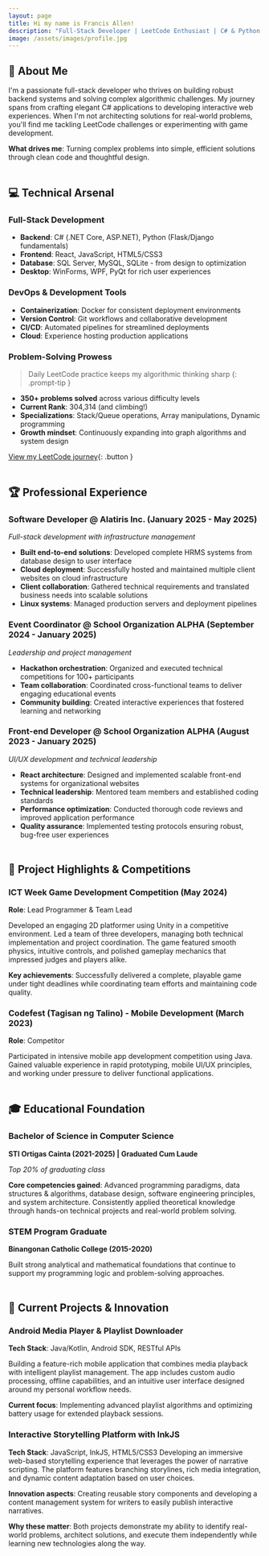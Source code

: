 ```yaml
---
layout: page
title: Hi my name is Francis Allen!
description: "Full-Stack Developer | LeetCode Enthusiast | C# & Python Expert"
image: /assets/images/profile.jpg
---
```


## 🚀 About Me

I'm a passionate full-stack developer who thrives on building robust backend systems and solving complex algorithmic challenges. My journey spans from crafting elegant C# applications to developing interactive web experiences. When I'm not architecting solutions for real-world problems, you'll find me tackling LeetCode challenges or experimenting with game development.

**What drives me**: Turning complex problems into simple, efficient solutions through clean code and thoughtful design.

<div style="margin-bottom: 3rem;"></div>

## 💻 Technical Arsenal

### Full-Stack Development
- **Backend**: C# (.NET Core, ASP.NET), Python (Flask/Django fundamentals)
- **Frontend**: React, JavaScript, HTML5/CSS3
- **Database**: SQL Server, MySQL, SQLite - from design to optimization
- **Desktop**: WinForms, WPF, PyQt for rich user experiences

### DevOps & Development Tools
- **Containerization**: Docker for consistent deployment environments
- **Version Control**: Git workflows and collaborative development
- **CI/CD**: Automated pipelines for streamlined deployments
- **Cloud**: Experience hosting production applications

### Problem-Solving Prowess
> Daily LeetCode practice keeps my algorithmic thinking sharp
{: .prompt-tip }

- **350+ problems solved** across various difficulty levels
- **Current Rank**: 304,314 (and climbing!)
- **Specializations**: Stack/Queue operations, Array manipulations, Dynamic programming
- **Growth mindset**: Continuously expanding into graph algorithms and system design

[View my LeetCode journey](https://leetcode.com/u/FrancisToastedBuns/){: .button }

<div style="margin-bottom: 3rem;"></div>

## 🏆 Professional Experience

### Software Developer @ Alatiris Inc. (January 2025 - May 2025)
*Full-stack development with infrastructure management*

- **Built end-to-end solutions**: Developed complete HRMS systems from database design to user interface
- **Cloud deployment**: Successfully hosted and maintained multiple client websites on cloud infrastructure
- **Client collaboration**: Gathered technical requirements and translated business needs into scalable solutions
- **Linux systems**: Managed production servers and deployment pipelines

### Event Coordinator @ School Organization ALPHA (September 2024 - January 2025)
*Leadership and project management*

- **Hackathon orchestration**: Organized and executed technical competitions for 100+ participants
- **Team collaboration**: Coordinated cross-functional teams to deliver engaging educational events
- **Community building**: Created interactive experiences that fostered learning and networking

### Front-end Developer @ School Organization ALPHA (August 2023 - January 2025)
*UI/UX development and technical leadership*

- **React architecture**: Designed and implemented scalable front-end systems for organizational websites
- **Technical leadership**: Mentored team members and established coding standards
- **Performance optimization**: Conducted thorough code reviews and improved application performance
- **Quality assurance**: Implemented testing protocols ensuring robust, bug-free user experiences

<div style="margin-bottom: 3rem;"></div>

## 🎯 Project Highlights & Competitions

### ICT Week Game Development Competition (May 2024)
**Role**: Lead Programmer & Team Lead

Developed an engaging 2D platformer using Unity in a competitive environment. Led a team of three developers, managing both technical implementation and project coordination. The game featured smooth physics, intuitive controls, and polished gameplay mechanics that impressed judges and players alike.

**Key achievements**: Successfully delivered a complete, playable game under tight deadlines while coordinating team efforts and maintaining code quality.

### Codefest (Tagisan ng Talino) - Mobile Development (March 2023)
**Role**: Competitor

Participated in intensive mobile app development competition using Java. Gained valuable experience in rapid prototyping, mobile UI/UX principles, and working under pressure to deliver functional applications.

<div style="margin-bottom: 3rem;"></div>

## 🎓 Educational Foundation

### Bachelor of Science in Computer Science
**STI Ortigas Cainta (2021-2025) | Graduated Cum Laude**

*Top 20% of graduating class*

**Core competencies gained**: Advanced programming paradigms, data structures & algorithms, database design, software engineering principles, and system architecture. Consistently applied theoretical knowledge through hands-on technical projects and real-world problem solving.

### STEM Program Graduate
**Binangonan Catholic College (2015-2020)**

Built strong analytical and mathematical foundations that continue to support my programming logic and problem-solving approaches.

<div style="margin-bottom: 3rem;"></div>

## 🚧 Current Projects & Innovation

### Android Media Player & Playlist Downloader
**Tech Stack**: Java/Kotlin, Android SDK, RESTful APIs

Building a feature-rich mobile application that combines media playback with intelligent playlist management. The app includes custom audio processing, offline capabilities, and an intuitive user interface designed around my personal workflow needs.

**Current focus**: Implementing advanced playlist algorithms and optimizing battery usage for extended playback sessions.

### Interactive Storytelling Platform with InkJS
**Tech Stack**: JavaScript, InkJS, HTML5/CSS3
Developing an immersive web-based storytelling experience that leverages the power of narrative scripting. The platform features branching storylines, rich media integration, and dynamic content adaptation based on user choices.

**Innovation aspects**: Creating reusable story components and developing a content management system for writers to easily publish interactive narratives.

**Why these matter**: Both projects demonstrate my ability to identify real-world problems, architect solutions, and execute them independently while learning new technologies along the way.
